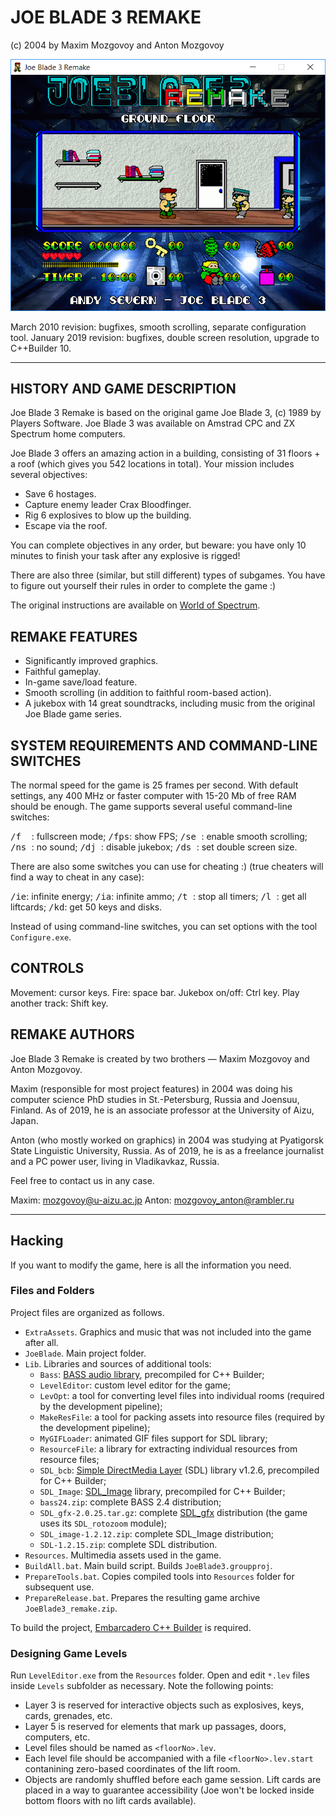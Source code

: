 # JOE BLADE 3 REMAKE
(c) 2004 by Maxim Mozgovoy and Anton Mozgovoy

![](joe-screen.png)

March 2010 revision: bugfixes, smooth scrolling, separate configuration tool.
January 2019 revision: bugfixes, double screen resolution, upgrade to C++Builder 10.

-------------------------------------------------

## HISTORY AND GAME DESCRIPTION

Joe Blade 3 Remake is based on the original game Joe Blade 3, (c) 1989 by Players Software. Joe Blade 3 was available on Amstrad CPC and ZX Spectrum home computers.

Joe Blade 3 offers an amazing action in a building, consisting of 31 floors + a roof (which gives you 542 locations in total). Your mission includes several objectives:

- Save 6 hostages.
- Capture enemy leader Crax Bloodfinger.
- Rig 6 explosives to blow up the building.
- Escape via the roof.

You can complete objectives in any order, but beware: you have only 10 minutes to finish your task after any explosive is rigged!

There are also three (similar, but still different) types of subgames. You have to figure out yourself their rules in order to complete the game :)

The original instructions are available on [World of Spectrum](http://www.worldofspectrum.org/pub/sinclair/games-info/j/JoeBladeIII.txt).

## REMAKE FEATURES

- Significantly improved graphics.
- Faithful gameplay.
- In-game save/load feature.
- Smooth scrolling (in addition to faithful room-based action).
- A jukebox with 14 great soundtracks, including music from the original Joe Blade game series.

## SYSTEM REQUIREMENTS AND COMMAND-LINE SWITCHES

The normal speed for the game is 25 frames per second. With default settings, any 400 MHz or faster computer with 15-20 Mb of free RAM should be enough. The game supports several useful command-line switches:

<tt>/f&nbsp;&nbsp;</tt>: fullscreen mode;
<tt>/fps</tt>: show FPS;
<tt>/se&nbsp;</tt>: enable smooth scrolling;
<tt>/ns&nbsp;</tt>: no sound;
<tt>/dj&nbsp;</tt>: disable jukebox;
<tt>/ds&nbsp;</tt>: set double screen size.

There are also some switches you can use for cheating :) (true cheaters will find a way to cheat in any case):

<tt>/ie</tt>: infinite energy;
<tt>/ia</tt>: infinite ammo;
<tt>/t&nbsp;</tt>: stop all timers;
<tt>/l&nbsp;</tt>: get all liftcards;
<tt>/kd</tt>: get 50 keys and disks.

Instead of using command-line switches, you can set options with the tool `Configure.exe`.

## CONTROLS

Movement: cursor keys.
Fire: space bar.
Jukebox on/off: Ctrl key.
Play another track: Shift key.

## REMAKE AUTHORS

Joe Blade 3 Remake is created by two brothers &mdash; Maxim Mozgovoy and Anton Mozgovoy.

Maxim (responsible for most project features) in 2004 was doing his computer science PhD studies in St.-Petersburg, Russia and Joensuu, Finland. As of 2019, he is an associate professor at the University of Aizu, Japan.

Anton (who mostly worked on graphics) in 2004 was studying at Pyatigorsk State Linguistic University, Russia. As of 2019, he is as a freelance journalist and a PC power user, living in Vladikavkaz, Russia.

Feel free to contact us in any case.

Maxim: mozgovoy@u-aizu.ac.jp
Anton: mozgovoy_anton@rambler.ru

-------------------------------------------------

## Hacking

If you want to modify the game, here is all the information you need.

### Files and Folders

Project files are organized as follows.

- `ExtraAssets`. Graphics and music that was not included into the game after all.
- `JoeBlade`. Main project folder.
- `Lib`. Libraries and sources of additional tools:
    * `Bass`: [BASS audio library](http://www.un4seen.com/), precompiled for C++ Builder;
    * `LevelEditor`: custom level editor for the game;
    * `LevOpt`: a tool for converting level files into individual rooms (required by the development pipeline); 
    * `MakeResFile`: a tool for packing assets into resource files (required by the development pipeline);
    * `MyGIFLoader`: animated GIF files support for SDL library;
    * `ResourceFile`: a library for extracting individual resources from resource files;
    * `SDL_bcb`: [Simple DirectMedia Layer](https://www.libsdl.org/) (SDL) library v1.2.6, precompiled for C++ Builder;
    *  `SDL_Image`: [SDL_Image](https://www.libsdl.org/projects/SDL_image/) library, precompiled for C++ Builder;
    * `bass24.zip`: complete BASS 2.4 distribution;
    * `SDL_gfx-2.0.25.tar.gz`: complete [SDL_gfx](http://www.ferzkopp.net/wordpress/2016/01/02/sdl_gfx-sdl2_gfx/) distribution (the game uses its `SDL_rotozoom` module);
    * `SDL_image-1.2.12.zip`: complete SDL_Image distribution;  
    * `SDL-1.2.15.zip`: complete SDL distribution.
- `Resources`. Multimedia assets used in the game.
- `BuildAll.bat`. Main build script. Builds `JoeBlade3.groupproj`.
- `PrepareTools.bat`. Copies compiled tools into `Resources` folder for subsequent use.
- `PrepareRelease.bat`. Prepares the resulting game archive `JoeBlade3_remake.zip`.

To build the project, [Embarcadero C++ Builder](https://www.embarcadero.com/ru/products/cbuilder/starter) is required.

### Designing Game Levels

Run `LevelEditor.exe` from the `Resources` folder. Open and edit `*.lev` files inside `Levels` subfolder as necessary. Note the following points:

- Layer 3 is reserved for interactive objects such as explosives, keys, cards, grenades, etc.
- Layer 5 is reserved for elements that mark up passages, doors, computers, etc.
- Level files should be named as `<floorNo>.lev`.
- Each level file should be accompanied with a file `<floorNo>.lev.start` contanining zero-based coordinates of the lift room.
- Objects are randomly shuffled before each game session. Lift cards are placed in a way to guarantee accessibility (Joe won't be locked inside bottom floors with no lift cards available). 